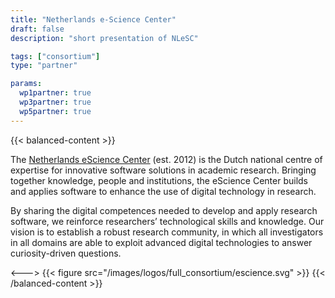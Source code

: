 ```yaml
---
title: "Netherlands e-Science Center"
draft: false
description: "short presentation of NLeSC"

tags: ["consortium"]
type: "partner" 

params:
  wp1partner: true
  wp3partner: true
  wp5partner: true
---
```


{{< balanced-content >}}

The [Netherlands eScience Center](https://www.esciencecenter.nl) (est. 2012) is the Dutch national centre of expertise for innovative software solutions in academic research. Bringing together knowledge, people and institutions, the eScience Center builds and applies software to enhance the use of digital technology in research. 

By sharing the digital competences needed to develop and apply research software, we reinforce researchers’ technological skills and knowledge. Our vision is to establish a robust research community, in which all investigators in all domains are able to exploit advanced digital technologies to answer curiosity-driven questions.

<--->
{{< figure src="/images/logos/full_consortium/escience.svg" >}}
{{< /balanced-content >}}

